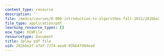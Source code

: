 ```yaml
---
content_type: resource
description: ''
file: /media/courses/6-006-introduction-to-algorithms-fall-2011/282bbe2fa7af77f4aea803bb47d8dead_CHvQ3q_gJ7E.pdf
file_type: application/pdf
learning_resource_types: []
ocw_type: OCWFile
resourcetype: Document
title: 3play pdf file
uid: 282bbe2f-a7af-77f4-aea8-03bb47d8dead
---
```

